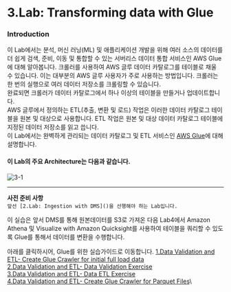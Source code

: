 # 3.Lab: Transforming data with Glue
### Introduction

이 Lab에서는 분석, 머신 러닝(ML) 및 애플리케이션 개발을 위해 여러 소스의 데이터를 더 쉽게 검색, 준비, 이동 및 통합할 수 있는 서버리스 데이터 통합 서비스인 AWS Glue에 대해 알아봅니다. 크롤러를 사용하여 AWS 글루 데이터 카탈로그를 테이블로 채울 수 있습니다. 이는 대부분의 AWS 글루 사용자가 주로 사용하는 방법입니다. 크롤러는 한 번의 실행으로 여러 데이터 저장소를 크롤링할 수 있습니다. <br/>완료되면 크롤러가 데이터 카탈로그에서 하나 이상의 테이블을 만들거나 업데이트합니다. <br/>AWS 글루에서 정의하는 ETL(추출, 변환 및 로드) 작업은 이러한 데이터 카탈로그 테이블을 원본 및 대상으로 사용합니다. 
ETL 작업은 원본 및 대상 데이터 카탈로그 테이블에 지정된 데이터 저장소를 읽고 씁니다.
<br/>이 Lab에서는 완벽하게 관리되는 데이터 카탈로그 및 ETL 서비스인 [AWS Glue](https://aws.amazon.com/ko/glue/?whats-new-cards.sort-by=item.additionalFields.postDateTime&whats-new-cards.sort-order=desc)에 대해 설명합니다.

#### 이 Lab의 주요 **Architecture는** 다음과 같습니다.
![3-1](https://user-images.githubusercontent.com/105655711/191423889-82cbe5df-3c4e-4e90-b42f-cd728b1da5f3.png)

---
**사전 준비 사항**\
```앞선 [2.Lab: Ingestion with DMS]()을 선행해야 하는 Lab입니다.```

이 실습은 앞서 DMS를 통해 원본데이터를 S3로 가져온 다음 Lab4에서 Amazon Athena 및 Visualize with Amazon Quicksight를 사용하여 테이블을 쿼리할 수 있도록 Glue를 통해서 데이터를 변환을 수행합니다.

아래를 클릭하시어, Glue를 위한 실습가이드로 이동합니다.
[1.Data Validation and ETL- Create Glue Crawler for initial full load data](../detail/3-1.CreateGlueCrawlerforinitialfullloaddata.md)\
[2.Data Validation and ETL- Data Validation Exercise](../detail/3-2.DataValidationExercise.md)\
[3.Data Validation and ETL- Data ETL Exercise](../detail/3-3.DataETLExercise.md)\
[4.Data Validation and ETL- Create Glue Crawler for Parquet Files](../detail/3-4.CreateGlueCrawlerforParquetFiles.md)\
